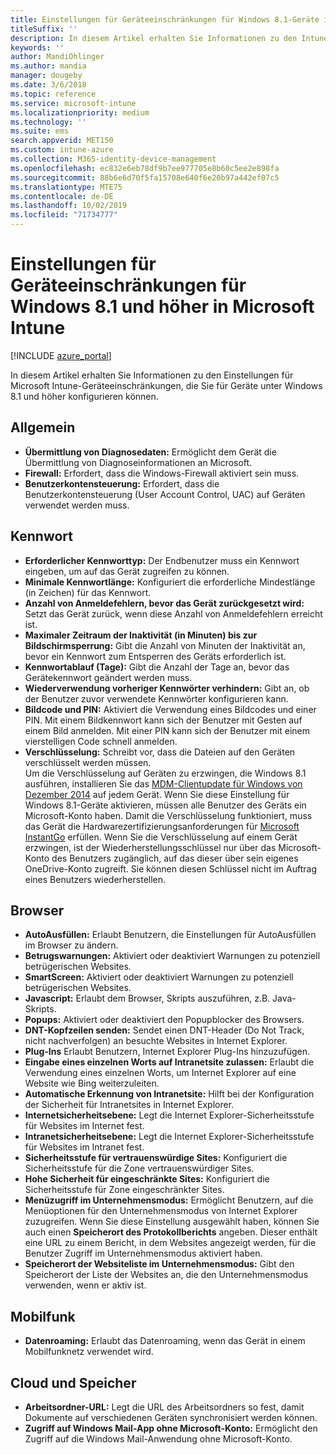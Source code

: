 ```yaml
---
title: Einstellungen für Geräteeinschränkungen für Windows 8.1-Geräte in Microsoft Intune
titleSuffix: ''
description: In diesem Artikel erhalten Sie Informationen zu den Intune-Einstellungen zur Steuerung von Geräteeinstellungen und -funktionen auf Windows 8.1-Geräten.
keywords: ''
author: MandiOhlinger
ms.author: mandia
manager: dougeby
ms.date: 3/6/2018
ms.topic: reference
ms.service: microsoft-intune
ms.localizationpriority: medium
ms.technology: ''
ms.suite: ems
search.appverid: MET150
ms.custom: intune-azure
ms.collection: M365-identity-device-management
ms.openlocfilehash: ec832e6eb78df9b7ee977705e8b60c5ee2e898fa
ms.sourcegitcommit: 88b6e6d70f5fa15708e640f6e20b97a442ef07c5
ms.translationtype: MTE75
ms.contentlocale: de-DE
ms.lasthandoff: 10/02/2019
ms.locfileid: "71734777"
---
```

# <a name="microsoft-intune-windows-81-and-later-device-restriction-settings"></a>Einstellungen für Geräteeinschränkungen für Windows 8.1 und höher in Microsoft Intune

[!INCLUDE [azure_portal](../includes/azure_portal.md)]

In diesem Artikel erhalten Sie Informationen zu den Einstellungen für Microsoft Intune-Geräteeinschränkungen, die Sie für Geräte unter Windows 8.1 und höher konfigurieren können.


## <a name="general"></a>Allgemein

- **Übermittlung von Diagnosedaten:** Ermöglicht dem Gerät die Übermittlung von Diagnoseinformationen an Microsoft.
- **Firewall:** Erfordert, dass die Windows-Firewall aktiviert sein muss.
- **Benutzerkontensteuerung:** Erfordert, dass die Benutzerkontensteuerung (User Account Control, UAC) auf Geräten verwendet werden muss.

## <a name="password"></a>Kennwort
- **Erforderlicher Kennworttyp:** Der Endbenutzer muss ein Kennwort eingeben, um auf das Gerät zugreifen zu können.
- **Minimale Kennwortlänge:** Konfiguriert die erforderliche Mindestlänge (in Zeichen) für das Kennwort.
- **Anzahl von Anmeldefehlern, bevor das Gerät zurückgesetzt wird:** Setzt das Gerät zurück, wenn diese Anzahl von Anmeldefehlern erreicht ist.
- **Maximaler Zeitraum der Inaktivität (in Minuten) bis zur Bildschirmsperrung:** Gibt die Anzahl von Minuten der Inaktivität an, bevor ein Kennwort zum Entsperren des Geräts erforderlich ist.
- **Kennwortablauf (Tage):** Gibt die Anzahl der Tage an, bevor das Gerätekennwort geändert werden muss.
- **Wiederverwendung vorheriger Kennwörter verhindern:** Gibt an, ob der Benutzer zuvor verwendete Kennwörter konfigurieren kann.
- **Bildcode und PIN:** Aktiviert die Verwendung eines Bildcodes und einer PIN. Mit einem Bildkennwort kann sich der Benutzer mit Gesten auf einem Bild anmelden. Mit einer PIN kann sich der Benutzer mit einem vierstelligen Code schnell anmelden.
- **Verschlüsselung:** Schreibt vor, dass die Dateien auf den Geräten verschlüsselt werden müssen.<br>Um die Verschlüsselung auf Geräten zu erzwingen, die Windows 8.1 ausführen, installieren Sie das [MDM-Clientupdate für Windows von Dezember 2014](https://support.microsoft.com/kb/3013816) auf jedem Gerät.
Wenn Sie diese Einstellung für Windows 8.1-Geräte aktivieren, müssen alle Benutzer des Geräts ein Microsoft-Konto haben.
Damit die Verschlüsselung funktioniert, muss das Gerät die Hardwarezertifizierungsanforderungen für [Microsoft InstantGo](https://blogs.windows.com/windowsexperience/2014/06/19/instantgo-a-better-way-to-sleep/#IBHULcTfI4PokO8X.97) erfüllen.
Wenn Sie die Verschlüsselung auf einem Gerät erzwingen, ist der Wiederherstellungsschlüssel nur über das Microsoft-Konto des Benutzers zugänglich, auf das dieser über sein eigenes OneDrive-Konto zugreift. Sie können diesen Schlüssel nicht im Auftrag eines Benutzers wiederherstellen. 



## <a name="browser"></a>Browser
- **AutoAusfüllen:** Erlaubt Benutzern, die Einstellungen für AutoAusfüllen im Browser zu ändern.
- **Betrugswarnungen:** Aktiviert oder deaktiviert Warnungen zu potenziell betrügerischen Websites.
- **SmartScreen:** Aktiviert oder deaktiviert Warnungen zu potenziell betrügerischen Websites.
- **Javascript:** Erlaubt dem Browser, Skripts auszuführen, z.B. Java-Skripts.
- **Popups:** Aktiviert oder deaktiviert den Popupblocker des Browsers.
- **DNT-Kopfzeilen senden:** Sendet einen DNT-Header (Do Not Track, nicht nachverfolgen) an besuchte Websites in Internet Explorer.
- **Plug-Ins** Erlaubt Benutzern, Internet Explorer Plug-Ins hinzuzufügen.
- **Eingabe eines einzelnen Worts auf Intranetsite zulassen:** Erlaubt die Verwendung eines einzelnen Worts, um Internet Explorer auf eine Website wie Bing weiterzuleiten.
- **Automatische Erkennung von Intranetsite:** Hilft bei der Konfiguration der Sicherheit für Intranetsites in Internet Explorer.
- **Internetsicherheitsebene:** Legt die Internet Explorer-Sicherheitsstufe für Websites im Internet fest.
- **Intranetsicherheitsebene:** Legt die Internet Explorer-Sicherheitsstufe für Websites im Intranet fest.
- **Sicherheitsstufe für vertrauenswürdige Sites:** Konfiguriert die Sicherheitsstufe für die Zone vertrauenswürdiger Sites.
- **Hohe Sicherheit für eingeschränkte Sites:** Konfiguriert die Sicherheitsstufe für Zone eingeschränkter Sites.
- **Menüzugriff im Unternehmensmodus:** Ermöglicht Benutzern, auf die Menüoptionen für den Unternehmensmodus von Internet Explorer zuzugreifen.
Wenn Sie diese Einstellung ausgewählt haben, können Sie auch einen **Speicherort des Protokollberichts** angeben. Dieser enthält eine URL zu einem Bericht, in dem Websites angezeigt werden, für die Benutzer Zugriff im Unternehmensmodus aktiviert haben.
- **Speicherort der Websiteliste im Unternehmensmodus:** Gibt den Speicherort der Liste der Websites an, die den Unternehmensmodus verwenden, wenn er aktiv ist.

## <a name="cellular"></a>Mobilfunk
- **Datenroaming:** Erlaubt das Datenroaming, wenn das Gerät in einem Mobilfunknetz verwendet wird.

## <a name="cloud-and-storage"></a>Cloud und Speicher
- **Arbeitsordner-URL:** Legt die URL des Arbeitsordners so fest, damit Dokumente auf verschiedenen Geräten synchronisiert werden können.
- **Zugriff auf Windows Mail-App ohne Microsoft-Konto:** Ermöglicht den Zugriff auf die Windows Mail-Anwendung ohne Microsoft-Konto.
